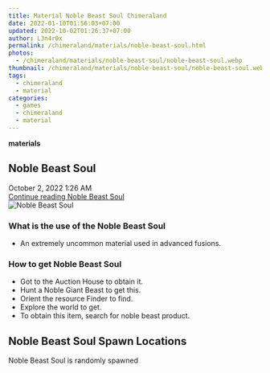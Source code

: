 ```yaml
---
title: Material Noble Beast Soul Chimeraland
date: 2022-01-10T01:56:03+07:00
updated: 2022-10-02T01:26:37+07:00
author: L3n4r0x
permalink: /chimeraland/materials/noble-beast-soul.html
photos:
  - /chimeraland/materials/noble-beast-soul/noble-beast-soul.webp
thumbnail: /chimeraland/materials/noble-beast-soul/noble-beast-soul.webp
tags:
  - chimeraland
  - material
categories:
  - games
  - chimeraland
  - material
---
```


<link
  rel="stylesheet"
  href="https://rawcdn.githack.com/dimaslanjaka/Web-Manajemen/870a349/css/bootstrap-5-3-0-alpha3-wrapper.css"
/>
<section id="bootstrap-wrapper">
  <div data-bs-theme="dark">
    <div
      class="row g-0 border rounded overflow-hidden flex-md-row mb-4 shadow-sm position-relative bg-dark text-light"
    >
      <div class="col p-4 d-flex flex-column position-static">
        <strong class="d-inline-block mb-2 text-success">materials</strong>
        <h2 class="mb-0">Noble Beast Soul</h2>
        <div class="mb-1 text-muted">October 2, 2022 1:26 AM</div>
        <a
          href="/chimeraland/materials/noble-beast-soul.html"
          class="stretched-link d-none text-primary"
          >Continue reading Noble Beast Soul</a
        >
      </div>
      <div class="col-auto d-none d-md-block d-lg-block">
        <img
          src="https://www.webmanajemen.com/chimeraland/materials/noble-beast-soul/noble-beast-soul.webp"
          alt="Noble Beast Soul"
        />
      </div>
    </div>
    <div class="row">
      <div class="col-lg-6 col-12 mb-2">
        <div class="card">
          <div class="card-body">
            <h3 class="card-title">What is the use of the Noble Beast Soul</h3>
            <div class="card-text">
              <ul>
                <li>
                  An extremely uncommon material used in advanced fusions.
                </li>
              </ul>
            </div>
          </div>
        </div>
      </div>
      <div class="col-lg-6 col-12 mb-2">
        <div class="card">
          <div class="card-body">
            <h3 class="card-title">How to get Noble Beast Soul</h3>
            <div class="card-text">
              <ul>
                <li>Got to the Auction House to obtain it.</li>
                <li>Hunt a Noble Giant Beast to get this.</li>
                <li>Orient the resource Finder to find.</li>
                <li>Explore the world to get.</li>
                <li>To obtain this item, search for noble beast product.</li>
              </ul>
            </div>
          </div>
        </div>
      </div>
      <div class="col-12 mb-2">
        <h2>Noble Beast Soul Spawn Locations</h2>
        <p>Noble Beast Soul is randomly spawned</p>
      </div>
    </div>
  </div>
</section>